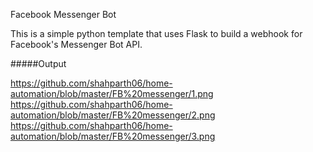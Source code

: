 Facebook Messenger Bot

This is a simple python template that uses Flask to build a webhook for Facebook's Messenger Bot API.

#####Output

https://github.com/shahparth06/home-automation/blob/master/FB%20messenger/1.png
https://github.com/shahparth06/home-automation/blob/master/FB%20messenger/2.png
https://github.com/shahparth06/home-automation/blob/master/FB%20messenger/3.png

